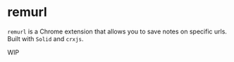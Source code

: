 # remurl

`remurl` is a Chrome extension that allows you to save notes on specific urls.
Built with `Solid` and `crxjs`.

WIP

<!-- TODO: Add more to readme when project is more finished [image, screenshots, about, links, etc] -->
